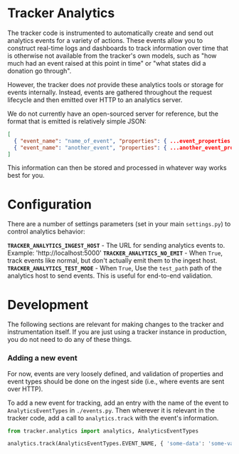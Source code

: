 # Tracker Analytics

The tracker code is instrumented to automatically create and send out analytics events for a variety of actions. These events allow you to construct real-time logs and dashboards to track information over time that is otherwise not available from the tracker's own models, such as "how much had an event raised at this point in time" or "what states did a donation go through".

However, the tracker does _not_ provide these analytics tools or storage for events internally. Instead, events are gathered throughout the request lifecycle and then emitted over HTTP to an analytics server.

We do not currently have an open-sourced server for reference, but the format that is emitted is relatively simple JSON:

```json
[
  { "event_name": "name_of_event", "properties": { ...event_properties } },
  { "event_name": "another_event", "properties": { ...another_event_properties } }
]
```

This information can then be stored and processed in whatever way works best for you.

# Configuration

There are a number of settings parameters (set in your main `settings.py`) to control analytics behavior:

**`TRACKER_ANALYTICS_INGEST_HOST`** - The URL for sending analytics events to. Example: 'http://localhost:5000'
**`TRACKER_ANALYTICS_NO_EMIT`** - When `True`, track events like normal, but don't actually emit them to the ingest host.
**`TRACKER_ANALYTICS_TEST_MODE`** - When `True`, Use the `test_path` path of the analytics host to send events. This is useful for end-to-end validation.

# Development

The following sections are relevant for making changes to the tracker and instrumentation itself. If you are just using a tracker instance in production, you do not need to do any of these things.

### Adding a new event

For now, events are very loosely defined, and validation of properties and event types should be done on the ingest side (i.e., where events are sent over HTTP).

To add a new event for tracking, add an entry with the name of the event to `AnalyticsEventTypes` in `./events.py`. Then wherever it is relevant in the tracker code, add a call to `analytics.track` with the event's information.

```python
from tracker.analytics import analytics, AnalyticsEventTypes

analytics.track(AnalyticsEventTypes.EVENT_NAME, { 'some-data': 'some-value' })
```
